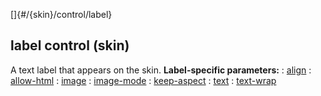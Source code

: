 []{#/{skin}/control/label}
## label control (skin)
A text label that appears on the skin.
**Label-specific parameters:**
:   [align](#/%7Bskin%7D/param/align)
:   [allow-html](#/%7Bskin%7D/param/allow-html)
:   [image](#/%7Bskin%7D/param/image)
:   [image-mode](#/%7Bskin%7D/param/image-mode)
:   [keep-aspect](#/%7Bskin%7D/param/keep-aspect)
:   [text](#/%7Bskin%7D/param/text)
:   [text-wrap](#/%7Bskin%7D/param/text-wrap)